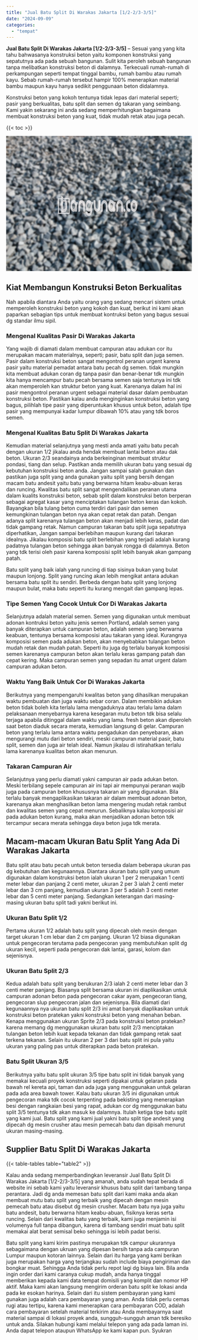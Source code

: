 ```yaml
---
title: "Jual Batu Split Di Warakas Jakarta [1/2-2/3-3/5]"
date: "2024-09-09"
categories: 
  - "tempat"
---
```


**Jual Batu Split Di Warakas Jakarta \[1/2-2/3-3/5\]** – Sesuai yang yang kita tahu bahwasanya konstruksi beton yaitu komponen konstruksi yang sepatutnya ada pada sebuah bangunan. Sulit kita peroleh sebuah bangunan tanpa melibatkan konstruksi beton di dalamnya. Terkecuali rumah-rumah di perkampungan seperti tempat tinggal bambu, rumah bambu atau rumah kayu. Sebab rumah-rumah tersebut hampir 100% menerapkan material bambu maupun kayu hanya sedikit penggunaan beton didalamnya.

Konstruksi beton yang kokoh tentunya tidak lepas dari material seperti; pasir yang berkualitas, batu split dan semen dg takaran yang seimbang. Kami yakin sekarang ini anda sedang memperhitungkan bagaimana membuat konstruksi beton yang kuat, tidak mudah retak atau juga pecah.

{{< toc >}}

![Jual Batu Split Di Warakas Jakarta [1/2-2/3-3/5]](/images/jual-batu-split-07.png)

## Kiat Membangun Konstruksi Beton Berkualitas

Nah apabila diantara Anda yaitu orang yang sedang mencari sistem untuk memperoleh konstruksi beton yang kokoh dan kuat, berikut ini kami akan paparkan sebagian tips untuk membuat kontruksi beton yang bagus sesuai dg standar ilmu sipil.

### Mengenal Kualitas Pasir Di Warakas Jakarta

Yang wajib di diamati dalam membuat campuran atau adukan cor itu merupakan macam materialnya, seperti; pasir, batu split dan juga semen. Pasir dalam konstruksi beton sangat mengontrol peranan urgent karena pasir yaitu material pemadat antara batu pecah dg semen. tidak mungkin kita membuat adukan coran dg tanpa pasir dan benar-benar tdk mungkin kita hanya mencampur batu pecah bersama semen saja tentunya ini tdk akan memperoleh kan struktur beton yang kuat. Karenanya dalam hal ini pasir mengontrol peranan urgent sebagai material dasar dalam pembuatan konstruksi beton. Pastikan kalau anda menginginkan konstruksi beton yang bagus, pilihlah tipe pasir yang diperuntukan khusus untuk beton, adalah tipe pasir yang mempunyai kadar lumpur dibawah 10% atau yang tdk boros semen.

### Mengenal Kualitas Batu Split Di Warakas Jakarta

Kemudian material selanjutnya yang mesti anda amati yaitu batu pecah dengan ukuran 1/2 jikalau anda hendak membuat lantai beton atau dak beton. Ukuran 2/3 seandainya anda berkeinginan membuat struktur pondasi, tiang dan selup. Pastikan anda memilih ukuran batu yang sesuai dg kebutuhan konstruksi beton anda. Jangan sampai salah gunakan dan pastikan juga split yang anda gunakan yaitu split yang bersih dengan macam batu andesit yaitu batu yang berwarna hitam keabu-abuan keras dan runcing. Kwalitas batu split sangat mengendalikan peranan utama dalam kualits konstruksi beton, sebab split dalam konstruksi beton berperan sebagai agregat kasar yang menciptakan tulangan beton keras dan kokoh. Bayangkan bila tulang beton cuma terdiri dari pasir dan semen kemungkinan tulangan beton nya akan cepat retak dan patah. Dengan adanya split karenanya tulangan beton akan menjadi lebih keras, padat dan tidak gampang retak. Namun campuran takaran batu split juga sepatutnya diperhatikan, Jangan sampai berlebihan maupun kurang dari takaran idealnya. Jikalau komposisi batu split berlebihan yang terjadi adalah kurang padatnya tulangan beton sehingga akan banyak rongga di dalamnya. Beton yang tdk terisi oleh pasir karena komposisi split lebih banyak akan gampang patah.

Batu split yang baik ialah yang runcing di tiap sisinya bukan yang bulat maupun lonjong. Split yang runcing akan lebih mengikat antara adukan bersama batu split itu sendiri. Berbeda dengan batu split yang lonjong maupun bulat, maka batu seperti itu kurang mengait dan gampang lepas.

### Tipe Semen Yang Cocok Untuk Cor Di Warakas Jakarta

Selanjutnya adalah material semen. Semen yang digunakan untuk membuat adonan kontruksi beton yaitu jenis semen Portland, adalah semen yang banyak diterapkan untuk campuran beton, adalah semen yang berwarna keabuan, tentunya bersama komposisi atau takaran yang ideal. Kurangnya komposisi semen pada adukan beton, akan menyebabkan tulangan beton mudah retak dan mudah patah. Seperti itu juga dg terlalu banyak komposisi semen karenanya campuran beton akan terlalu keras gampang patah dan cepat kering. Maka campuran semen yang sepadan itu amat urgent dalam campuran adukan beton.

### Waktu Yang Baik Untuk Cor Di Warakas Jakarta

Berikutnya yang mempengaruhi kwalitas beton yang dihasilkan merupakan waktu pembuatan dan juga waktu sebar coran. Dalam membikin adukan beton tidak boleh kita terlalu lama mengaduknya atau terlalu lama dalam pelaksanaan menyebarnya karena kesegaran mutu beton tdk bisa selalu terjaga apabila ditinggal dalam waktu yang lama. fresh beton akan diperoleh saat beton diaduk secara merata, kemudian langsung di gelar. Campuran beton yang terlalu lama antara waktu pengadukan dan penyebaran, akan mengurangi mutu dari beton sendiri, meski campuran material pasir, batu split, semen dan juga air telah ideal. Namun jikalau di istirahatkan terlalu lama karenanya kualitas beton akan menurun.

### Takaran Campuran Air

Selanjutnya yang perlu diamati yakni campuran air pada adukan beton. Meski terbilang sepele campuran air ini tapi air mempunyai peranan wajib juga pada campuran beton khususnya takaran air yang digunakan. Bila terlalu banyak mengaplikasikan takaran air dalam membuat adonan beton, karenanya akan menghasilkan beton lama mengering mudah retak rambut dan kwalitas semen yang cepat menurun. Sebaliknya kalau komposisi air pada adukan beton kurang, maka akan menjadikan adonan beton tdk tercampur secara merata sehingga daya beton juga tdk merata.

## Macam-macam Ukuran Batu Split Yang Ada Di Warakas Jakarta

Batu split atau batu pecah untuk beton tersedia dalam beberapa ukuran pas dg kebutuhan dan kegunaannya. Diantara ukuran batu split yang umum digunakan dalam konstruksi beton ialah ukuran 1 per 2 merupakan 1 centi meter lebar dan panjang 2 centi meter, ukuran 2 per 3 ialah 2 centi meter lebar dan 3 cm panjang, kemudian ukuran 3 per 5 adalah 3 centi meter lebar dan 5 centi meter panjang. Sedangkan keterangan dari masing-masing ukuran batu split tadi yakni berikut ini.

### Ukuran Batu Split 1/2

Pertama ukuran 1/2 adalah batu split yang dipecah oleh mesin dengan target ukuran 1 cm lebar dan 2 cm panjang. Ukuran 1/2 biasa digunakan untuk pengecoran terutama pada pengecoran yang membutuhkan split dg ukuran kecil, seperti pada pengecoran dak lantai, garasi, kolom dan sejenisnya.

### Ukuran Batu Split 2/3

Kedua adalah batu split yang berukuran 2/3 ialah 2 centi meter lebar dan 3 centi meter panjang. Biasanya split bersama ukuran ini diaplikasikan untuk campuran adonan beton pada pengecoran cakar ayam, pengecoran tiang, pengecoran slup pengecoran jalan dan sejenisnya. Bila diamati dari kegunaannya nya ukuran batu split 2/3 ini amat banyak diaplikasikan untuk konstruksi beton pratekan yakni konstruksi beton yang menahan beban. Kenapa menggunakan ukuran Sprite 2/3 pada konstruksi beton pratekan? karena memang dg menggunakan ukuran batu split 2/3 menciptakan tulangan beton lebih kuat kepada tekanan dan tidak gampang retak saat terkena tekanan. Selain itu ukuran 2 per 3 dari batu split ini pula yaitu ukuran yang paling pas untuk diterapkan pada beton pratekan.

### Batu Split Ukuran 3/5

Berikutnya yaitu batu split ukuran 3/5 tipe batu split ini tidak banyak yang memakai kecuali proyek konstruksi seperti dipakai untuk gelaran pada bawah rel kereta api, taman dan ada juga yang menggunakan untuk gelaran pada ada area bawah tower. Kalau batu ukuran 3/5 ini digunakan untuk pengecoran maka tdk cocok terpenting pada bekisting yang menerapkan besi dengan rangkaian besi yang rapat, adukan cor dg menggunakan batu split 3/5 tentunya tdk akan masuk ke dalamnya. Itulah ketiga tipe batu split yang kami jual. Batu split yang kami jual yakni batu split tipe andesit yang dipecah dg mesin crusher atau mesin pemecah batu dan dipisah menurut ukuran masing-masing.

## Supplier Batu Split Di Warakas Jakarta

{{< table-tables table="table2" >}}

Kalau anda sedang memperbandingkan leveransir Jual Batu Split Di Warakas Jakarta \[1/2-2/3-3/5\] yang amanah, anda sudah tepat berada di website ini sebab kami yaitu leveransir khusus batu split dari tambang tanpa perantara. Jadi dg anda memesan batu split dari kami maka anda akan membuat mutu batu split yang terbaik yang dipecah dengan mesin pemecah batu atau disebut dg mesin crusher. Macam batu nya juga yaitu batu andesit, batu berwarna hitam keabu-abuan, fisiknya keras serta runcing. Selain dari kwalitas batu yang terbaik, kami juga menjamin isi volumenya full tanpa dibangun, karena di tambang sendiri muat batu split memakai alat berat semisal beko sehingga isi lebih padat berisi.

Batu split yang kami kirim pastinya merupakan tdk campur ukurannya sebagaimana dengan ukruan yang dipesan bersih tanpa ada campuran Lumpur maupun kotoran lainnya. Selain dari itu harga yang kami berikan juga merupakan harga yang terjangkau sudah include biaya pengiriman dan bongkar muat. Sehingga Anda tidak perlu repot lagi dg biaya lain. Bila anda ingin order dari kami caranya cukup mudah, anda hanya tinggal memberikan kepada kami data tempat domisili yang komplit dan nomor HP aktif. Maka kami akan langsung mengirim orderan batu split ke lokasi anda pada ke esokan harinya. Selain dari itu sistem pembayaran yang kami gunakan juga adalah cara pembayaran yang aman. Anda tidak perlu cemas rugi atau tertipu, karena kami menerapkan cara pembayaran COD, adalah cara pembayaran setelah material terkirim atau Anda membayarnya saat material sampai di lokasi proyek anda, sungguh-sungguh aman tdk beresiko untuk anda. Silakan hubungi kami melalui telepon yang ada pada laman ini. Anda dapat telepon ataupun WhatsApp ke kami kapan pun. Syukran
